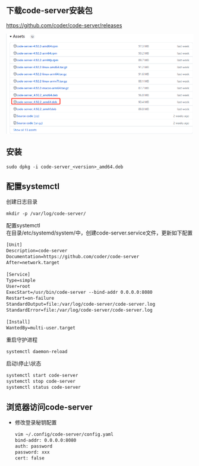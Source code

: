 ## 下载code-server安装包
https://github.com/coder/code-server/releases  

![alt text](im/image.png)

## 安装
```
sudo dpkg -i code-server_<version>_amd64.deb
```   

## 配置systemctl

创建日志目录  
```
mkdir -p /var/log/code-server/
```
  
配置systemctl  
在目录/etc/systemd/system/中，创建code-server.service文件，更新如下配置
```
[Unit]
Description=code-server
Documentation=https://github.com/coder/code-server
After=network.target

[Service]
Type=simple
User=root
ExecStart=/usr/bin/code-server --bind-addr 0.0.0.0:8080
Restart=on-failure
StandardOutput=file:/var/log/code-server/code-server.log
StandardError=file:/var/log/code-server/code-server.log

[Install]
WantedBy=multi-user.target
```

重启守护进程
```
systemctl daemon-reload
```

启动\停止\状态
```
systemctl start code-server
systemctl stop code-server
systemctl status code-server
```

## 浏览器访问code-server

- 修改登录秘钥配置
  ```
  vim ~/.config/code-server/config.yaml
  bind-addr: 0.0.0.0:8080
  auth: password
  password: xxx
  cert: false
  ```
